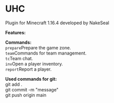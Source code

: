 # UHC

Plugin for Minecraft 1.16.4 developed by NakeSeal

**Features:**

**Commands:**\
`prepare`Prepare the game zone.\
`team`Commands for team management.\
`tc`Team chat.\
`inv`Open a player inventory.\
`report`Report a player.

**Used commands for git:**\
git add .\
git commit -m "message"\
git push origin main